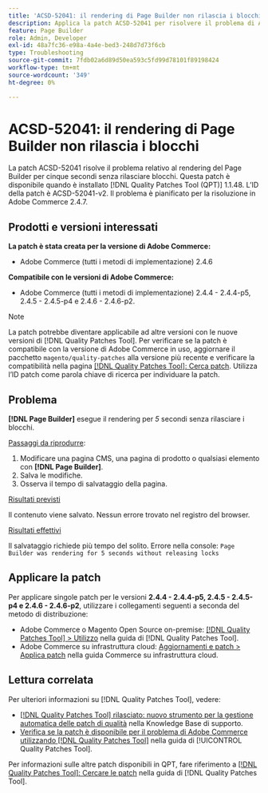 ```yaml
---
title: 'ACSD-52041: il rendering di Page Builder non rilascia i blocchi'
description: Applica la patch ACSD-52041 per risolvere il problema di Adobe Commerce, in cui Page Builder esegue il rendering per cinque secondi senza rilasciare blocchi.
feature: Page Builder
role: Admin, Developer
exl-id: 48a7fc36-e98a-4a4e-bed3-248d7d73f6cb
type: Troubleshooting
source-git-commit: 7fdb02a6d89d50ea593c5fd99d78101f89198424
workflow-type: tm+mt
source-wordcount: '349'
ht-degree: 0%

---
```


# ACSD-52041: il rendering di Page Builder non rilascia i blocchi

La patch ACSD-52041 risolve il problema relativo al rendering del Page Builder per cinque secondi senza rilasciare blocchi. Questa patch è disponibile quando è installato [!DNL Quality Patches Tool (QPT)] 1.1.48. L’ID della patch è ACSD-52041-v2. Il problema è pianificato per la risoluzione in Adobe Commerce 2.4.7.

## Prodotti e versioni interessati

**La patch è stata creata per la versione di Adobe Commerce:**

* Adobe Commerce (tutti i metodi di implementazione) 2.4.6

**Compatibile con le versioni di Adobe Commerce:**

* Adobe Commerce (tutti i metodi di implementazione) 2.4.4 - 2.4.4-p5, 2.4.5 - 2.4.5-p4 e 2.4.6 - 2.4.6-p2.



>[!NOTE]
>
>La patch potrebbe diventare applicabile ad altre versioni con le nuove versioni di [!DNL Quality Patches Tool]. Per verificare se la patch è compatibile con la versione di Adobe Commerce in uso, aggiornare il pacchetto `magento/quality-patches` alla versione più recente e verificare la compatibilità nella pagina [[!DNL Quality Patches Tool]: Cerca patch](https://experienceleague.adobe.com/tools/commerce-quality-patches/index.html?lang=it). Utilizza l’ID patch come parola chiave di ricerca per individuare la patch.


## Problema

**[!DNL Page Builder]** esegue il rendering per *5* secondi senza rilasciare i blocchi.

<u>Passaggi da riprodurre</u>:

1. Modificare una pagina CMS, una pagina di prodotto o qualsiasi elemento con **[!DNL Page Builder]**.
1. Salva le modifiche.
1. Osserva il tempo di salvataggio della pagina.

<u>Risultati previsti</u>

Il contenuto viene salvato. Nessun errore trovato nel registro del browser.

<u>Risultati effettivi</u>

Il salvataggio richiede più tempo del solito.
Errore nella console: ``Page Builder was rendering for 5 seconds without releasing locks``

## Applicare la patch

Per applicare singole patch per le versioni **2.4.4 - 2.4.4-p5, 2.4.5 - 2.4.5-p4 e 2.4.6 - 2.4.6-p2**, utilizzare i collegamenti seguenti a seconda del metodo di distribuzione:

* Adobe Commerce o Magento Open Source on-premise: [[!DNL Quality Patches Tool] > Utilizzo](/help/tools/quality-patches-tool/usage.md) nella guida di [!DNL Quality Patches Tool].
* Adobe Commerce su infrastruttura cloud: [Aggiornamenti e patch > Applica patch](https://experienceleague.adobe.com/docs/commerce-cloud-service/user-guide/develop/upgrade/apply-patches.html?lang=it) nella guida Commerce su infrastruttura cloud.

## Lettura correlata

Per ulteriori informazioni su [!DNL Quality Patches Tool], vedere:

* [[!DNL Quality Patches Tool] rilasciato: nuovo strumento per la gestione automatica delle patch di qualità](https://experienceleague.adobe.com/it/docs/commerce-operations/tools/quality-patches-tool/quality-patches-tool-to-self-serve-quality-patches) nella Knowledge Base di supporto.
* [Verifica se la patch è disponibile per il problema di Adobe Commerce utilizzando  [!DNL Quality Patches Tool]](/help/tools/quality-patches-tool/patches-available-in-qpt/check-patch-for-magento-issue-with-magento-quality-patches.md) nella guida di [!UICONTROL Quality Patches Tool].


Per informazioni sulle altre patch disponibili in QPT, fare riferimento a [[!DNL Quality Patches Tool]: Cercare le patch](<https://experienceleague.adobe.com/tools/commerce-quality-patches/index.html?lang=it>) nella guida di [!DNL Quality Patches Tool].
